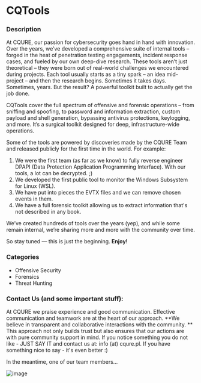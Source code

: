 # CQTools

### Description
At CQURE, our passion for cybersecurity goes hand in hand with innovation. Over the years, we’ve developed a comprehensive suite of internal tools – forged in the heat of penetration testing engagements, incident response cases, and fueled by our own deep-dive research. These tools aren’t just theoretical – they were born out of real-world challenges we encountered during projects.
Each tool usually starts as a tiny spark – an idea mid-project – and then the research begins. Sometimes it takes days. Sometimes, years. But the result? A powerful toolkit built to actually get the job done.

CQTools cover the full spectrum of offensive and forensic operations – from sniffing and spoofing, to password and information extraction, custom payload and shell generation, bypassing antivirus protections, keylogging, and more. It’s a surgical toolkit designed for deep, infrastructure-wide operations.

Some of the tools are powered by discoveries made by the CQURE Team and released publicly for the first time in the world. For example:

1. We were the first team (as far as we know) to fully reverse engineer DPAPI (Data Protection Application Programming Interface). With our tools, a lot can be decrypted. ;)
2. We developed the first public tool to monitor the Windows Subsystem for Linux (WSL).
3. We have put into pieces the EVTX files and we can remove chosen events in them.
4. We have a full forensic toolkit allowing us to extract information that's not described in any book. 

We’ve created hundreds of tools over the years (yep), and while some remain internal, we’re sharing more and more with the community over time.

So stay tuned — this is just the beginning. **Enjoy!** 

### Categories
* Offensive Security
* Forensics
* Threat Hunting

### Contact Us (and some important stuff):

At CQURE we praise experience and good communication. 
Effective communication and teamwork are at the heart of our approach. 
**We believe in transparent and collaborative interactions with the community. **
This approach not only builds trust but also ensures that our actions are with pure community support in mind. 
If you notice something you do not like - JUST SAY IT and contact us at: info (at) cqure.pl. If you have something nice to say - it's even better :) 

In the meantime, one of our team members...

![image](https://github.com/user-attachments/assets/cd0129ce-2d38-4b46-b0ab-598f2a0b33de)

